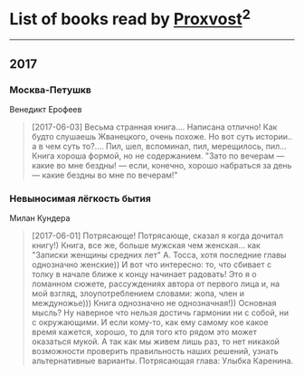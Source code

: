 # List of books read by [Proxvost](http://vk.com/id102171422)<sup>2</sup>
---

## 2017

### Москва-Петушкв
Венедикт Ерофеев
> [2017-06-03] Весьма странная книга.... Написана отлично! Как будто слушаешь Жванецкого, очень похоже. Но вот суть истории.. а в чем суть то?.... Пил, шел, вспоминал, пил, мерещилось, пил... Книга хороша формой, но не содержанием.
> "Зато по вечерам — какие во мне бездны! — если, конечно, хорошо набраться за день — какие бездны во мне по вечерам!"


### Невыносимая лёгкость бытия
Милан Кундера
> [2017-06-01] Потрясающе! Потрясающе, сказал я когда дочитал книгу!)
> Книга, все же, больше мужская чем женская... как "Записки женщины средних лет" А. Тосса, хотя последние главы однозначно женские))
> И вот что интересно: то, что сбивает с толку в начале ближе к концу начинает радовать! Это я о ломанном сюжете, рассуждениях автора от первого лица и, на мой взгляд, злоупотреблением словами: жопа, член и междуножье)))
> Книга однозначно не однозначная!))
> Основная мысль? Ну наверное что нельзя достичь гармонии ни с собой, ни с окружающими. И если кому-то, как ему самому кое какое время кажется, хорошо, то для того кто рядом это может оказаться мукой. А так как мы живем лишь раз, то нет никакой возможности проверить правильность наших решений, узнать альтернативные варианты.
> Потрясающая глава: Улыбка Каренина.



